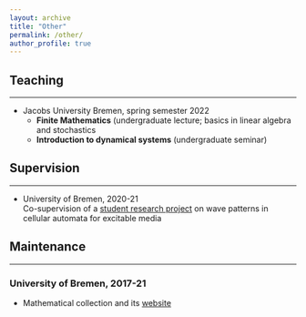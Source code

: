 ```yaml
---
layout: archive
title: "Other"
permalink: /other/
author_profile: true
---
```



## Teaching
---
- Jacobs University Bremen, spring semester 2022
  - **Finite Mathematics** (undergraduate lecture; basics in linear algebra and stochastics
  - **Introduction to dynamical systems** (undergraduate seminar)


## Supervision
---
- University of Bremen, 2020-21<br>
Co-supervision of a [student research project]("https://www.uni-bremen.de/en/fb3/studies-teaching/student-research-projects-in-mathematics/assigned-and-completed-projects/wave-patterns-in-cellular-automata-for-excitable-media") on wave patterns in cellular automata for excitable media

  
## Maintenance
---
<h3>University of Bremen, 2017-21</h3>
<ul>
<li>Mathematical collection and its <a href="https://www.uni-bremen.de/appanalysis/mathematical-collection/">website</a></li>
</ul>

